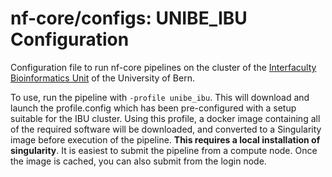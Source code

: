 # nf-core/configs: UNIBE_IBU Configuration

Configuration file to run nf-core pipelines on the cluster of the [Interfaculty Bioinformatics Unit](https://www.bioinformatics.unibe.ch/) of the University of Bern. 

To use, run the pipeline with `-profile unibe_ibu`. This will download and launch the profile.config which has been pre-configured with a setup suitable for the IBU cluster. Using this profile, a docker image containing all of the required software will be downloaded, and converted to a Singularity image before execution of the pipeline. **This requires a local installation of singularity**. It is easiest to submit the pipeline from a compute node. Once the image is cached, you can also submit from the login node.



